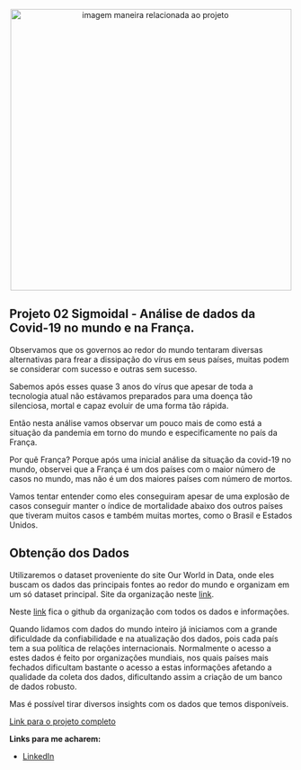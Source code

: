<p align="center">
  <img src="https://github.com/LuizVaccaro/Projeto02-Analise-Covid-19/blob/main/foto%20capa.webp" alt="imagem maneira relacionada ao projeto"height=500px >
</p>

## Projeto 02 Sigmoidal - Análise de dados da Covid-19 no mundo e na França. 

Observamos que os governos ao redor do mundo tentaram diversas alternativas para frear a dissipação do vírus em seus países, muitas podem se considerar com sucesso e outras sem sucesso.

Sabemos após esses quase 3 anos do vírus que apesar de toda a tecnologia atual não estávamos preparados para uma doença tão silenciosa, mortal e capaz evoluir de uma forma tão rápida.

Então nesta análise vamos observar um pouco mais de como está a situação da pandemia em torno do mundo e especificamente no país da França.

Por quê França? Porque após uma inicial análise da situação da covid-19 no mundo, observei que a França é um dos países com o maior número de casos no mundo, mas não é um dos maiores países com número de mortos.

Vamos tentar entender como eles conseguiram apesar de uma explosão de casos conseguir manter o índice de mortalidade abaixo dos outros países que tiveram muitos casos e também muitas mortes, como o Brasil e Estados Unidos.

## Obtenção dos Dados

Utilizaremos o dataset proveniente do site Our World in Data, onde eles buscam os dados das principais fontes ao redor do mundo e organizam em um só dataset principal. Site da organização neste [link](https://ourworldindata.org/).

 Neste [link](https://github.com/owid/covid-19-data/tree/master/public/data) fica o github da organização com todos os dados e informações. 
 
Quando lidamos com dados do mundo inteiro já iniciamos com a grande dificuldade da confiabilidade e na atualização dos dados, pois cada país tem a sua política de relações internacionais. Normalmente o acesso a estes dados é feito por organizações mundiais, nos quais países mais fechados dificultam bastante o acesso a estas informações afetando a qualidade da coleta dos dados, dificultando assim a criação de um banco de dados robusto. 
 
Mas é possível tirar diversos insights com os dados que temos disponíveis.

[Link para o projeto completo](https://colab.research.google.com/drive/1phxvlwQozMw3sxtDIn8bklFZWe-znqkw?usp=sharing)

**Links para me acharem:**
* [LinkedIn](https://www.linkedin.com/in/luiz-felipe-cougo-vaccaro-9b5790184/)








